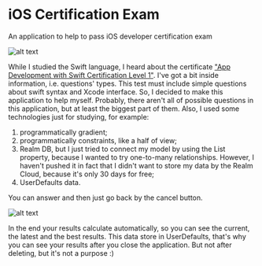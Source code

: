 # iOS Certification Exam

An application to help to pass iOS developer certification exam

![alt text](https://pp.userapi.com/c846324/v846324222/2048a2/934iucOpFlE.jpg)

While I studied the Swift language, I heard about the certificate ["App Development with Swift Certification Level 1"](https://certiport.pearsonvue.com/Certifications/Apple/App-Dev-With-Swift/Overview). I've got a bit inside information, i.e. questions' types. This test must include simple questions about swift syntax and Xcode interface. So, I decided to make this application to help myself. Probably, there aren't all of possible questions in this application, but at least the biggest part of them.
Also, I used some technologies just for studying, for example:
1) programmatically gradient;
2) programmatically constraints, like a half of view;
3) Realm DB, but I just tried to connect my model by using the List<Answer> property, because I wanted to try one-to-many relationships. However, I haven't pushed it in fact that I didn't want to store my data by the Realm Cloud, because it's only 30 days for free;
4) UserDefaults data.
  
You can answer and then just go back by the cancel button. 

![alt text](https://pp.userapi.com/c846324/v846324602/205a48/X8M5ylzAspA.jpg)

In the end your results calculate automatically, so you can see the current, the latest and the best results. This data store in UserDefaults, that's why you can see your results after you close the application. But not after deleting, but it's not a purpose :)
